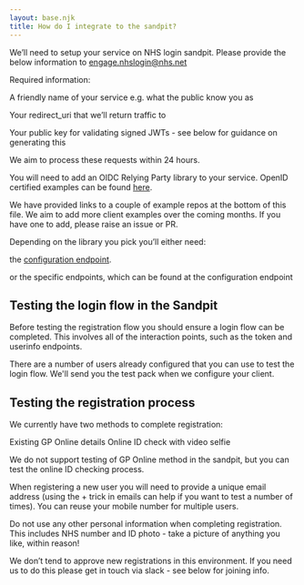 ```yaml
---
layout: base.njk
title: How do I integrate to the sandpit?
---
```


We’ll need to setup your service on NHS login sandpit. Please provide the below information to engage.nhslogin@nhs.net

 Required information:

A friendly name of your service e.g. what the public know you as

Your redirect_uri that we’ll return traffic to

Your public key for validating signed JWTs - see below for guidance on generating this


 We aim to process these requests within 24 hours.

 You will need to add an OIDC Relying Party library to your service. OpenID certified examples can be found [here](https://openid.net/developers/certified).

 We have provided links to a couple of example repos at the bottom of this file. We aim to add more client examples over the coming months. If you have one to add, please raise an issue or PR.

 Depending on the library you pick you’ll either need:

the [configuration endpoint](https://auth.sandpit.signin.nhs.uk/.well-known/openid-configuration).

or the specific endpoints, which can be found at the configuration endpoint


 ## Testing the login flow in the Sandpit

 Before testing the registration flow you should ensure a login flow can be completed. This involves all of the interaction points, such as the token and userinfo endpoints.

  There are a number of users already configured that you can use to test the login flow. We'll send you the test pack when we configure your client.

 ## Testing the registration process

We currently have two methods to complete registration:


Existing GP Online details
Online ID check with video selfie


 We do not support testing of GP Online method in the sandpit, but you can test the online ID checking process.

 When registering a new user you will need to provide a unique email address (using the + trick in emails can help if you want to test a number of times). You can reuse your mobile number for multiple users.

 Do not use any other personal information when completing registration. This includes NHS number and ID photo - take a picture of anything you like, within reason!

 We don’t tend to approve new registrations in this environment. If you need us to do this please get in touch via slack - see below for joining info.